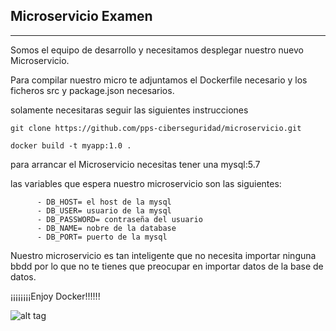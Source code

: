## Microservicio Examen
***
Somos el equipo de desarrollo y necesitamos desplegar nuestro nuevo Microservicio.

Para compilar nuestro micro te adjuntamos el Dockerfile necesario y los ficheros src y package.json necesarios.

solamente necesitaras seguir las siguientes instrucciones

```
git clone https://github.com/pps-ciberseguridad/microservicio.git

docker build -t myapp:1.0 .
```
para arrancar el Microservicio necesitas tener una mysql:5.7 

las variables que espera nuestro microservicio son las siguientes:
```
      - DB_HOST= el host de la mysql
      - DB_USER= usuario de la mysql
      - DB_PASSWORD= contraseña del usuario
      - DB_NAME= nobre de la database
      - DB_PORT= puerto de la mysql
```
Nuestro microservicio es tan inteligente que no necesita importar ninguna bbdd por lo que no te tienes que preocupar en importar datos de la base de datos.

¡¡¡¡¡¡¡¡Enjoy Docker!!!!!!

![alt tag](https://s3-us-west-1.amazonaws.com/aerospike-fd/wp-content/uploads/2016/01/the_containers_are_coming.jpg)
